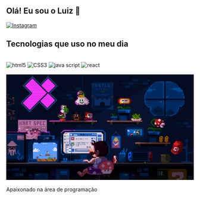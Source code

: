 
## Olá! Eu sou o Luiz 👋


[![Instagram](https://img.shields.io/badge/Instagram-E4405F?style=for-the-badge&logo=instagram&logoColor=white)](https://www.instagram.com/lzstc7/ )



## Tecnologias que uso no meu dia

<div style="display: inline_block"><br/>
   <img align="center" alt="html5" src="https://img.shields.io/badge/HTML5-E34F26?style=for-the-badge&logo=html5&logoColor=white" />
   <img align="center" alt="CSS3" src="https://img.shields.io/badge/CSS-239120?&style=for-the-badge&logo=css3&logoColor=white" />
   <img align="center" alt="java script" src="https://img.shields.io/badge/JavaScript-F7DF1E?style=for-the-badge&logo=javascript&logoColor=black" />
   <img align="center" alt="react" src="https://img.shields.io/badge/React-20232A?style=for-the-badge&logo=react&logoColor=61DAFB" />
</div><br/>
<div>
    <img src="https://github.com/AfonsoBezerra/AfonsoBezerra/blob/main/img/mario.gif"/>
    </div>

Apaixonado na área de programação
